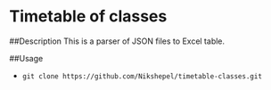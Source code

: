 # Timetable of classes
##Description
This is a parser of JSON files to Excel table.

##Usage
- ```git clone https://github.com/Nikshepel/timetable-classes.git```


